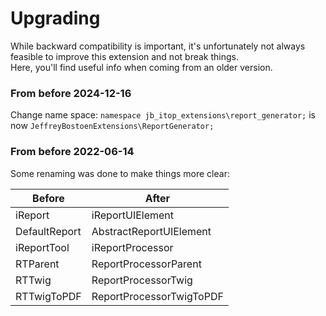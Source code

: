 # Upgrading

While backward compatibility is important, it's unfortunately not always feasible to improve this extension and not break things.  
Here, you'll find useful info when coming from an older version.

### From before 2024-12-16

Change name space: `namespace jb_itop_extensions\report_generator;` is now `JeffreyBostoenExtensions\ReportGenerator;`

### From before 2022-06-14

Some renaming was done to make things more clear:

| Before                  | After                        |
| ----------------------- | ---------------------------- |
| iReport                 | iReportUIElement             |
| DefaultReport           | AbstractReportUIElement      |
| iReportTool             | iReportProcessor             |
| RTParent                | ReportProcessorParent        |
| RTTwig                  | ReportProcessorTwig          |
| RTTwigToPDF             | ReportProcessorTwigToPDF     |

